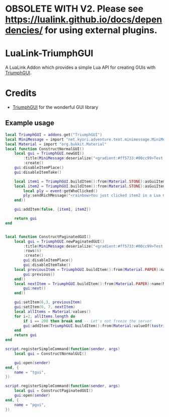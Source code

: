 # OBSOLETE WITH V2. Please see https://lualink.github.io/docs/dependencies/ for using external plugins.
# LuaLink-TriumphGUI
A LuaLink Addon which provides a simple Lua API for creating GUIs with [TriumphGUI](https://github.com/TriumphTeam/triumph-gui/). 

# Credits
- [TriumphGUI](https://github.com/TriumphTeam/triumph-gui/) for the wonderful GUI library

## Example usage
```lua
local TriumphGUI = addons.get("TriumphGUI")
local MiniMessage = import "net.kyori.adventure.text.minimessage.MiniMessage":miniMessage()
local Material = import "org.bukkit.Material"
local function ConstructNormalGUI()
    local gui = TriumphGUI.newGUI()
        :title(MiniMessage:deserialize("<gradient:#ff5733:#00cc99>Test GUI</gradient>"))
        :create()
    gui:disableItemPlace()
    gui:disableItemTake()

    local item1 = TriumphGUI.buildItem():from(Material.STONE):asGuiItem()
    local item2 = TriumphGUI.buildItem():from(Material.STONE):asGuiItem(TriumphGUI.action(function(event)
        local ply = event:getWhoClicked()
        ply:sendRichMessage("<rainbow>You just clicked item2 in a Lua GUI", {})
    end))

    gui:addItem(false, {item1, item2})

    return gui
end


local function ConstructPaginatedGUI()
    local gui = TriumphGUI.newPaginatedGUI()
        :title(MiniMessage:deserialize("<gradient:#ff5733:#00cc99>Test Paginated GUI</gradient>"))
        :rows(6)
        :create()
        gui:disableItemPlace()
        gui:disableItemTake()
    local previousItem = TriumphGUI.buildItem():from(Material.PAPER):name(MiniMessage:deserialize("Previous")):asGuiItem(TriumphGUI.action(function(event)
        gui:previous()
    end))
    local nextItem = TriumphGUI.buildItem():from(Material.PAPER):name(MiniMessage:deserialize("Next")):asGuiItem(TriumphGUI.action(function(event)
        gui:next()
    end))

    gui:setItem(6,3, previousItem)
    gui:setItem(6, 7, nextItem)
    local allItems = Material:values()
    for i=2, allItems.length do
        if i == 200 then break end -- Let's not freeze the server
        gui:addItem(TriumphGUI.buildItem():from(Material:valueOf(tostring(allItems[i]))):asGuiItem())
    end
    return gui
end

script.registerSimpleCommand(function(sender, args)
    local gui = ConstructNormalGUI()

    gui:open(sender)
end, {
    name = "tgui",
})

script.registerSimpleCommand(function(sender, args)
    local gui = ConstructPaginatedGUI()
    gui:open(sender)
end, {
    name = "pgui",
})
```
